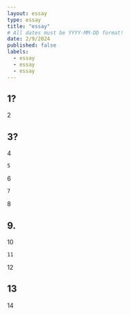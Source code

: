 ```yaml
---
layout: essay
type: essay
title: "essay"
# All dates must be YYYY-MM-DD format!
date: 2/9/2024
published: false
labels:
  - essay
  - essay
  - essay
---
```


## 1?

2

## 3?

4

```
5
```

6

```
7
```
 
8

## 9.

10

```
11
```

12

## 13

14
